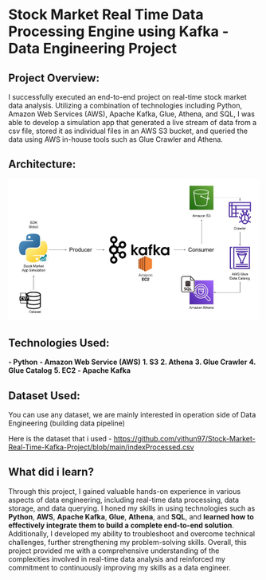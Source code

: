 # Stock Market Real Time Data Processing Engine using Kafka - Data Engineering Project

## Project Overview:   
 I successfully executed an end-to-end project on real-time stock market data analysis. Utilizing a combination of technologies including Python, Amazon Web Services (AWS), Apache Kafka, Glue, Athena, and SQL, I was able to develop a simulation app that generated a live stream of data from a csv file, stored it as individual files in an AWS S3 bucket, and queried the data using AWS in-house tools such as Glue Crawler and Athena.

## Architecture:  
<img src="Architecture.jpg">

## Technologies Used:  
**- Python**
**- Amazon Web Service (AWS)**
**1. S3**
**2. Athena**
**3. Glue Crawler**
**4. Glue Catalog**
**5. EC2**
**- Apache Kafka**


## Dataset Used:
You can use any dataset, we are mainly interested in operation side of Data Engineering (building data pipeline) 

Here is the dataset that i used - https://github.com/vithun97/Stock-Market-Real-Time-Kafka-Project/blob/main/indexProcessed.csv

## What did i learn?

Through this project, I gained valuable hands-on experience in various aspects of data engineering, including real-time data processing, data storage, and data querying. I honed my skills in using technologies such as **Python**, **AWS**, **Apache Kafka**, **Glue**, **Athena**, and **SQL**, and **learned how to effectively integrate them to build a complete end-to-end solution**. Additionally, I developed my ability to troubleshoot and overcome technical challenges, further strengthening my problem-solving skills. Overall, this project provided me with a comprehensive understanding of the complexities involved in real-time data analysis and reinforced my commitment to continuously improving my skills as a data engineer.








